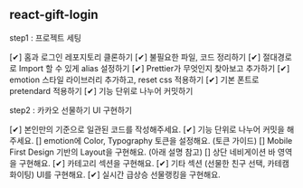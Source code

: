 ## react-gift-login

step1 : 프로젝트 세팅

[✔] 홈과 로그인 레포지토리 클론하기
[✔] 불필요한 파일, 코드 정리하기
[✔] 절대경로로 Import 할 수 있게 alias 설정하기
[✔] Prettier가 무엇인지 찾아보고 추가하기
[✔] emotion 스타일 라이브러리 추가하고, reset css 적용하기
[✔] 기본 폰트로 pretendard 적용하기
[✔] 기능 단위로 나누어 커밋하기

step2 : 카카오 선물하기 UI 구현하기

[✔] 본인만의 기준으로 일관된 코드를 작성해주세요.
[✔] 기능 단위로 나누어 커밋을 해주세요.
[] emotion에 Color, Typography 토큰을 설정해요. (토큰 가이드)
[] Mobile First Design 기반의 Layout을 구현해요. (아래 설명 참고)
[] 상단 네비게이션 바 영역을 구현해요.
[✔] 카테고리 섹션을 구현해요.
[✔] 기타 섹션 (선물한 친구 선택, 카테캠 화이팅) UI를 구현해요.
[✔] 실시간 급상승 선물랭킹을 구현해요.

